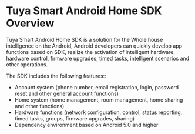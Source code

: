 # Tuya Smart Android Home SDK Overview

Tuya Smart Android Home SDK is a solution for the Whole house intelligence on the Android,  Android developers can quickly develop app functions based on SDK, realize the activation of intelligent hardware, hardware control, firmware upgrades, timed tasks, intelligent scenarios and other operations.

The SDK includes the following features::

- Account system (phone number, email registration, login, password reset and other general account functions)
- Home system (home management, room management, home sharing and other functions)
- Hardware functions (network configuration, control, status reporting, timed tasks, groups, firmware upgrades, sharing)
- Dependency environment based on Android 5.0 and higher
